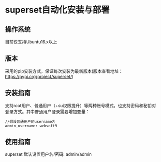 # superset自动化安装与部署

## 操作系统
目前仅支持Ubuntu16.x以上

## 版本
采用的pip安装方式，保证每次安装为最新版本(版本查看地址：https://pypi.org/project/superset/)

## 安装指南
支持root用户、普通用户（+su权限提升）等两种账号模式，也支持密码和秘钥对登录方式。其中普通用户登录需要增加变量：

~~~
//假设普通用户的username为
admin_username: websoft9
~~~

## 使用指南
superset 默认设置用户名/密码: admin/admin
